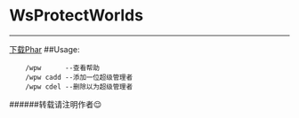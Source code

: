  # WsProtectWorlds  
------  
[下载Phar](http://pan.baidu.com/s/1boPXVBp)
##Usage: 
```
    /wpw      --查看帮助 
    /wpw cadd --添加一位超级管理者 
    /wpw cdel --删除以为超级管理者 
```
######转载请注明作者:relieved:
